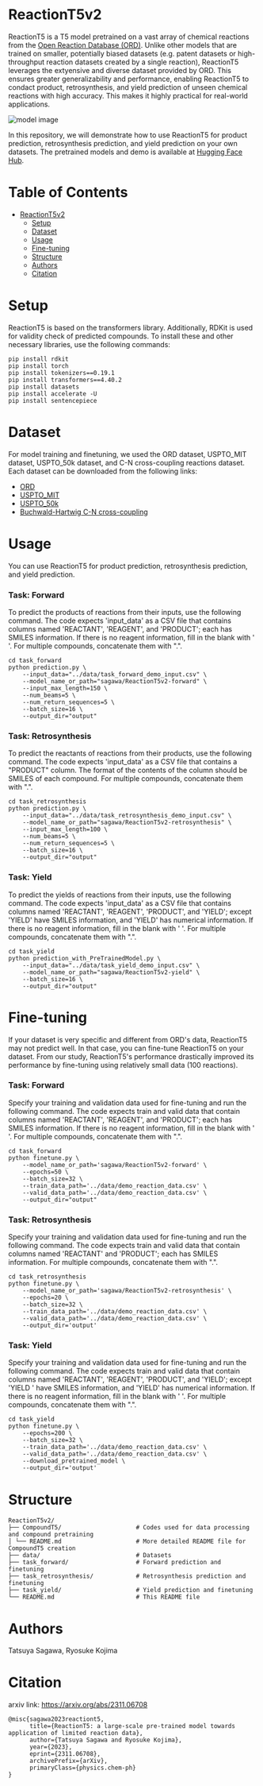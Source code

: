 # ReactionT5v2
ReactionT5 is a T5 model pretrained on a vast array of chemical reactions from the [Open Reaction Database (ORD)](https://github.com/open-reaction-database/ord-data). Unlike other models that are trained on smaller, potentially biased datasets (e.g. patent datasets or high-throughput reaction datasets created by a single reaction), ReactionT5 leverages the extyensive and diverse dataset provided by ORD. This ensures greater generalizability and performance, enabling ReactionT5 to condact product, retrosynthesis, and yield prediction of unseen chemical reactions with high accuracy. This makes it highly practical for real-world applications.

![model image](https://github.com/sagawatatsuya/ReactionT5v2/blob/main/model-image.png)


In this repository, we will demonstrate how to use ReactionT5 for product prediction, retrosynthesis prediction, and yield prediction on your own datasets. The pretrained models and demo is available at [Hugging Face Hub](https://huggingface.co/collections/sagawa/reactiont5-67dbe0550cbb6886a85e348b).

# Table of Contents
- [ReactionT5v2](#reactiont5v2)  
  - [Setup](#setup)  
  - [Dataset](#dataset)
  - [Usage](#usage)  
  - [Fine-tuning](#fine-tuning)  
  - [Structure](#structure) 
  - [Authors](#authors)
  - [Citation](#citation)  


# Setup
ReactionT5 is based on the transformers library. Additionally, RDKit is used for validity check of predicted compounds. To install these and other necessary libraries, use the following commands:
```
pip install rdkit
pip install torch
pip install tokenizers==0.19.1
pip install transformers==4.40.2
pip install datasets
pip install accelerate -U
pip install sentencepiece
```

# Dataset
For model training and finetuning, we used the ORD dataset, USPTO_MIT dataset, USPTO_50k dataset, and C-N cross-coupling reactions dataset. Each dataset can be downloaded from the following links:
- [ORD](https://drive.google.com/file/d/1fa2MyLdN1vcA7Rysk8kLQENE92YejS9B/view?usp=drive_link)
- [USPTO_MIT](https://yzhang.hpc.nyu.edu/T5Chem/data/USPTO_MIT.tar.bz2)
- [USPTO_50k](https://yzhang.hpc.nyu.edu/T5Chem/data/USPTO_50k.tar.bz2)
- [Buchwald-Hartwig C-N cross-coupling](https://yzhang.hpc.nyu.edu/T5Chem/data/C_N_yield.tar.bz2)


# Usage
You can use ReactionT5 for product prediction, retrosynthesis prediction, and yield prediction.

### Task: Forward
To predict the products of reactions from their inputs, use the following command. The code expects 'input_data' as a CSV file that contains columns named 'REACTANT', 'REAGENT', and 'PRODUCT'; each has SMILES information. If there is no reagent information, fill in the blank with ' '. For multiple compounds, concatenate them with ".".
```
cd task_forward
python prediction.py \
    --input_data="../data/task_forward_demo_input.csv" \
    --model_name_or_path="sagawa/ReactionT5v2-forward" \
    --input_max_length=150 \
    --num_beams=5 \
    --num_return_sequences=5 \
    --batch_size=16 \
    --output_dir="output"
```

### Task: Retrosynthesis
To predict the reactants of reactions from their products, use the following command. The code expects 'input_data' as a CSV file that contains a "PRODUCT" column. The format of the contents of the column should be SMILES of each compound. For multiple compounds, concatenate them with ".".
```
cd task_retrosynthesis
python prediction.py \
    --input_data="../data/task_retrosynthesis_demo_input.csv" \
    --model_name_or_path="sagawa/ReactionT5v2-retrosynthesis" \
    --input_max_length=100 \
    --num_beams=5 \
    --num_return_sequences=5 \
    --batch_size=16 \
    --output_dir="output"
```

### Task: Yield
To predict the yields of reactions from their inputs, use the following command. The code expects 'input_data' as a CSV file that contains columns named 'REACTANT', 'REAGENT', 'PRODUCT', and 'YIELD'; except 'YIELD' have SMILES information, and 'YIELD' has numerical information. If there is no reagent information, fill in the blank with ' '. For multiple compounds, concatenate them with ".".
```
cd task_yield
python prediction_with_PreTrainedModel.py \
    --input_data="../data/task_yield_demo_input.csv" \
    --model_name_or_path="sagawa/ReactionT5v2-yield" \
    --batch_size=16 \
    --output_dir="output"
```


# Fine-tuning
If your dataset is very specific and different from ORD's data, ReactionT5 may not predict well. In that case, you can fine-tune ReactionT5 on your dataset. From our study, ReactionT5's performance drastically improved its performance by fine-tuning using relatively small data (100 reactions).

### Task: Forward
Specify your training and validation data used for fine-tuning and run the following command. The code expects train and valid data that contain columns named 'REACTANT', 'REAGENT', and 'PRODUCT'; each has SMILES information. If there is no reagent information, fill in the blank with ' '. For multiple compounds, concatenate them with ".".
```
cd task_forward
python finetune.py \
    --model_name_or_path='sagawa/ReactionT5v2-forward' \
    --epochs=50 \
    --batch_size=32 \
    --train_data_path='../data/demo_reaction_data.csv' \
    --valid_data_path='../data/demo_reaction_data.csv' \
    --output_dir="output"
```

### Task: Retrosynthesis
Specify your training and validation data used for fine-tuning and run the following command. The code expects train and valid data that contain columns named 'REACTANT' and 'PRODUCT'; each has SMILES information. For multiple compounds, concatenate them with ".".
```
cd task_retrosynthesis
python finetune.py \
    --model_name_or_path='sagawa/ReactionT5v2-retrosynthesis' \
    --epochs=20 \
    --batch_size=32 \
    --train_data_path='../data/demo_reaction_data.csv' \
    --valid_data_path='../data/demo_reaction_data.csv' \
    --output_dir='output'
```

### Task: Yield
Specify your training and validation data used for fine-tuning and run the following command. The code expects train and valid data that contain columns named 'REACTANT', 'REAGENT', 'PRODUCT', and 'YIELD'; except 'YIELD ' have SMILES information, and 'YIELD' has numerical information. If there is no reagent information, fill in the blank with ' '. For multiple compounds, concatenate them with ".".
```
cd task_yield
python finetune.py \
    --epochs=200 \
    --batch_size=32 \
    --train_data_path='../data/demo_reaction_data.csv' \
    --valid_data_path='../data/demo_reaction_data.csv' \
    --download_pretrained_model \
    --output_dir='output'
```

# Structure
```
ReactionT5v2/  
├── CompoundT5/                     # Codes used for data processing and compound pretraining  
│ └── README.md                     # More detailed README file for CompoundT5 creation  
├── data/                           # Datasets  
├── task_forward/                   # Forward prediction and finetuning  
├── task_retrosynthesis/            # Retrosynthesis prediction and finetuning  
├── task_yield/                     # Yield prediction and finetuning  
└── README.md                       # This README file  
```


# Authors
Tatsuya Sagawa, Ryosuke Kojima

# Citation
arxiv link: https://arxiv.org/abs/2311.06708
```
@misc{sagawa2023reactiont5,  
      title={ReactionT5: a large-scale pre-trained model towards application of limited reaction data}, 
      author={Tatsuya Sagawa and Ryosuke Kojima},  
      year={2023},  
      eprint={2311.06708},  
      archivePrefix={arXiv},  
      primaryClass={physics.chem-ph}  
}
```